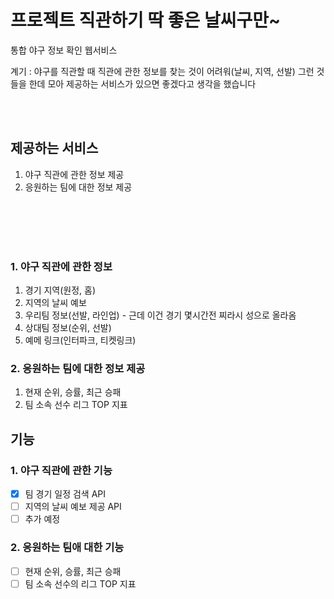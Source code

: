 # 프로젝트 직관하기 딱 좋은 날씨구만~

통합 야구 정보 확인 웹서비스

계기 : 야구를 직관할 때 직관에 관한 정보를 찾는 것이 어려워(날씨, 지역, 선발) 그런 것들을 한데 모아 
제공하는 서비스가 있으면 좋겠다고 생각을 했습니다

<br/><br/>

## 제공하는 서비스 
1. 야구 직관에 관한 정보 제공
2. 응원하는 팀에 대한 정보 제공


<br/><br/>
<br/><br/>

### 1. 야구 직관에 관한 정보
1. 경기 지역(원정, 홈)
2. 지역의 날씨 예보
3. 우리팀 정보(선발, 라인업) - 근데 이건 경기 몇시간전 찌라시 성으로 올라옴
4. 상대팀 정보(순위, 선발)
5. 예메 링크(인터파크, 티켓링크)

### 2. 응원하는 팀에 대한 정보 제공
1. 현재 순위, 승률, 최근 승패
2. 팀 소속 선수 리그 TOP 지표


## 기능

### 1. 야구 직관에 관한 기능
- [x] 팀 경기 일정 검색 API
- [ ] 지역의 날씨 예보 제공 API 
- [ ] 추가 예정 

### 2. 응원하는 팀애 대한 기능
- [ ] 현재 순위, 승률, 최근 승패
- [ ] 팀 소속 선수의 리그 TOP 지표

